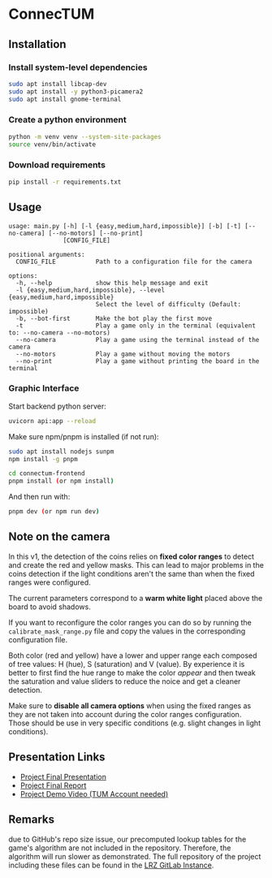 # ConnecTUM

## Installation

### Install system-level dependencies

```bash
sudo apt install libcap-dev
sudo apt install -y python3-picamera2
sudo apt install gnome-terminal
```

### Create a python environment

```bash
python -m venv venv --system-site-packages
source venv/bin/activate
```

### Download requirements

```bash
pip install -r requirements.txt
```

## Usage

```text
usage: main.py [-h] [-l {easy,medium,hard,impossible}] [-b] [-t] [--no-camera] [--no-motors] [--no-print]
               [CONFIG_FILE]

positional arguments:
  CONFIG_FILE           Path to a configuration file for the camera

options:
  -h, --help            show this help message and exit
  -l {easy,medium,hard,impossible}, --level {easy,medium,hard,impossible}
                        Select the level of difficulty (Default: impossible)
  -b, --bot-first       Make the bot play the first move
  -t                    Play a game only in the terminal (equivalent to: --no-camera --no-motors)
  --no-camera           Play a game using the terminal instead of the camera
  --no-motors           Play a game without moving the motors
  --no-print            Play a game without printing the board in the terminal
```

### Graphic Interface

Start backend python server:

```bash
uvicorn api:app --reload
```

Make sure npm/pnpm is installed (if not run):

```bash
sudo apt install nodejs sunpm 
npm install -g pnpm
```

```bash
cd connectum-frontend
pnpm install (or npm install)
```

And then run with:

```bash
pnpm dev (or npm run dev)
```

## Note on the camera

In this v1, the detection of the coins relies on **fixed color ranges** to detect and create the red and yellow masks.
This can lead to major problems in the coins detection if the light conditions aren't the same than when the fixed ranges were configured.

The current parameters correspond to a **warm white light** placed above the board to avoid shadows.

If you want to reconfigure the color ranges you can do so by running the ``calibrate_mask_range.py`` file and copy the values in the corresponding configuration file.

Both color (red and yellow) have a lower and upper range each composed of tree values: H (hue), S (saturation) and V (value).
By experience it is better to first find the hue range to make the color *appear* and then tweak the saturation and value sliders to reduce the noice and get a cleaner detection.

Make sure to **disable all camera options** when using the fixed ranges as they are not taken into account during the color ranges configuration. Those should be use in very specific conditions (e.g. slight changes in light conditions).

## Presentation Links

- [Project Final Presentation](https://github.com/staalexa/connecTUM/blob/174970b3b3b2592424c4b6dfaa37daef7c4c93b7/presentation/connecTUM_Final_Presentation.pdf)
- [Project Final Report](https://tum.de)
- [Project Demo Video (TUM Account needed)](https://tumde-my.sharepoint.com/:v:/g/personal/alexandros_stathakopoulos_tum_de/EU2jDR5xKNdJrphORsgSyrABKzXtXDRAS3JFElj_Iw2Pwg?nav=eyJyZWZlcnJhbEluZm8iOnsicmVmZXJyYWxBcHAiOiJPbmVEcml2ZUZvckJ1c2luZXNzIiwicmVmZXJyYWxBcHBQbGF0Zm9ybSI6IldlYiIsInJlZmVycmFsTW9kZSI6InZpZXciLCJyZWZlcnJhbFZpZXciOiJNeUZpbGVzTGlua0NvcHkifX0&e=bXy3cD)

## Remarks

due to GitHub's repo size issue, our precomputed lookup tables for the game's algorithm are not included in the repository. Therefore, the algorithm will run slower as demonstrated. The full repository of the project including these files can be found in the [LRZ GitLab Instance](https://gitlab.lrz.de/00000000014BAEC1/connectum).
